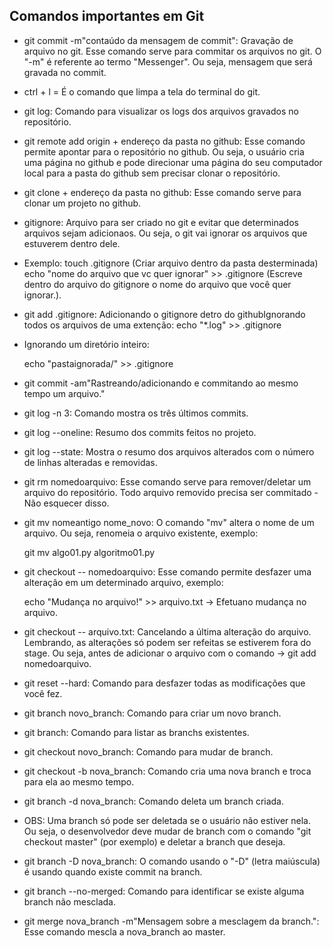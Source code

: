 ## Comandos importantes em Git 



 



- git commit -m"contaúdo da mensagem de commit": Gravação de arquivo no git. Esse comando serve para commitar os arquivos no git.
  O "-m" é referente ao termo "Messenger". Ou seja, mensagem que será gravada no commit.

  

- ctrl + l = É o comando que limpa a tela do terminal do git.



- git log: Comando para visualizar os logs dos arquivos gravados no repositório. 

  

- git remote add origin + endereço da pasta no github: Esse comando permite apontar para o repositório no github.
  Ou seja, o usuário cria uma página no github e pode direcionar uma página do seu computador local para a pasta do github sem
  precisar clonar o repositório.

- git clone + endereço da pasta no github: Esse comando serve para clonar um projeto no github.

  

- gitignore: Arquivo para ser criado no git e evitar que determinados arquivos sejam adicionaos.
  Ou seja, o git vai ignorar os arquivos que estuverem dentro dele. 

  

- Exemplo: touch .gitignore (Criar arquivo dentro da pasta desterminada)
  echo "nome do arquivo que vc quer ignorar" >> .gitignore (Escreve dentro do arquivo do gitignore o nome do arquivo que 
  você quer ignorar.).

  

- git add .gitignore: Adicionando o gitignore detro do githubIgnorando todos os arquivos de uma extenção:  echo "*.log" >> .gitignore

  

- Ignorando um diretório inteiro: 

  echo "pastaignorada/" >> .gitignore

  

- git commit -am"Rastreando/adicionando e commitando ao mesmo tempo um arquivo."

  

- git log -n 3: Comando mostra os três últimos commits.

  

- git log --oneline: Resumo dos commits feitos no projeto.

  

- git log --state: Mostra o resumo dos arquivos alterados com o número de linhas alteradas e removidas.

  

- git rm nomedoarquivo: Esse comando serve para remover/deletar um arquivo do repositório. Todo arquivo removido precisa ser commitado - Não esquecer disso.

  

- git mv nomeantigo nome_novo: O comando "mv" altera o nome de um arquivo. Ou seja, renomeia o arquivo existente, exemplo:

    git mv algo01.py algoritmo01.py

  

- git checkout -- nomedoarquivo: Esse comando permite desfazer uma alteração em um determinado arquivo, exemplo:

    echo "Mudança no arquivo!" >> arquivo.txt -> Efetuano mudança no arquivo.

  

- git checkout -- arquivo.txt: Cancelando a última alteração do arquivo. Lembrando, as alterações só podem ser refeitas
  se estiverem fora do stage. Ou seja, antes de adicionar o arquivo com o comando -> git add nomedoarquivo.

  

- git reset --hard: Comando para desfazer todas as modificações que você fez.

  

- git branch novo_branch: Comando para criar um novo branch.

  

- git branch: Comando para listar as branchs existentes.

  

- git checkout novo_branch: Comando para mudar de branch.

  

- git checkout -b nova_branch: Comando cria uma nova branch e troca para ela ao mesmo tempo.

  

- git branch -d nova_branch: Comando deleta um branch criada.

- OBS: Uma branch só pode ser deletada se o usuário não estiver nela. Ou seja, o desenvolvedor deve mudar de branch com o comando "git checkout master" (por exemplo) e deletar a branch que deseja.

  

- git branch -D nova_branch: O comando usando o "-D" (letra maiúscula) é usando quando existe commit na branch.

  

- git branch --no-merged: Comando para identificar se existe alguma branch não mesclada.

  

- git merge nova_branch -m"Mensagem sobre a mesclagem da branch.": Esse comando mescla a nova_branch ao master.

  
